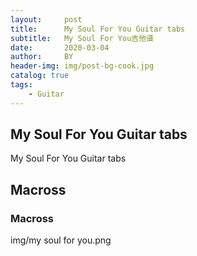 ```yaml
---
layout:     post
title:      My Soul For You Guitar tabs
subtitle:   My Soul For You吉他谱
date:       2020-03-04
author:     BY
header-img: img/post-bg-cook.jpg
catalog: true
tags:
    - Guitar
---
```


## My Soul For You Guitar tabs

My Soul For You Guitar tabs


## Macross


### Macross


img/my soul for you.png
